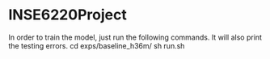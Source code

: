 # INSE6220Project

In order to train the model, just run the following commands. It will also print the testing errors.
cd exps/baseline_h36m/
sh run.sh
